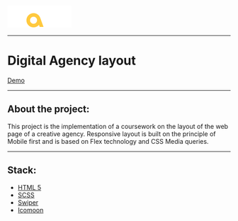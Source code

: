 ![logo](./src/assets/logo/Dalio.svg)
______
**<h1>Digital Agency layout</h1>**
[Demo](https://lightzone1981.github.io/dalio/public)
______


**<h2>About the project:</h2>**

This project is the implementation of a coursework on the layout of the web page of a creative agency. 
Responsive layout is built on the principle of Mobile first and is based on Flex technology and CSS Media queries.
______

<h2>Stack:</h2>

* [HTML 5](http://htmlbook.ru/samhtml5/sintaksis-html5)
* [SCSS](https://sass-scss.ru/guide/)
* [Swiper](https://swiperjs.com/get-started)
* [Icomoon](https://icomoon.io)
